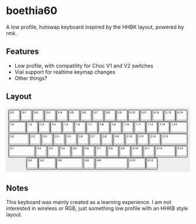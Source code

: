 # boethia60

A low profile, hotswap keyboard inspired by the HHBK layout, powered by rmk.

## Features

- Low profile, with compatility for Choc V1 and V2 switches
- Vial support for realtime keymap changes
- Other things?

## Layout

![keyboard layout](images/layout.png)

## Notes

This keyboard was mainly created as a learning experience. I am not interested in wireless or RGB, just something low profile with an HHKB style layout.

